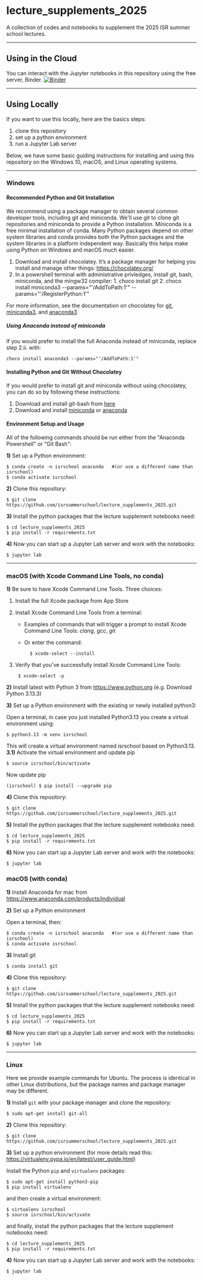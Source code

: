 # lecture_supplements_2025
A collection of codes and notebooks to supplement the 2025 ISR summer school lectures.

___

## Using in the Cloud
You can interact with the Jupyter notebooks in this repository using the free server, Binder. [![Binder](https://mybinder.org/badge_logo.svg)](https://mybinder.org/v2/gh/isrsummerschool/lecture_supplements_2025/main)
___

## Using Locally

If you want to use this locally, here are the basics steps:
1. clone this repository
2. set up a python environment
3. run a Jupyter Lab server

Below, we have some basic guiding instructions for installing and using this repository on the Windows 10, macOS, and Linux operating systems.

___

### Windows
#### Recommended Python and Git Installation
We recommend using a package manager to obtain several common developer tools, including git and miniconda. We'll use git to clone git repositories and miniconda to provide a Python installation. Miniconda is a free minimal installation of conda. Many Python packages depend on other system libraries and conda provides both the Python packages and the system libraries in a platform independent way. Basically this helps make using Python on Windows and macOS much easier.
1.    Download and install chocolatey. It’s a package manager for helping you install and manage other things: https://chocolatey.org/
2.    In a powershell terminal with administrative privledges, install git, bash, miniconda, and the mingw32 compiler:
    1. choco install git
    2. choco install miniconda3 --params="'/AddToPath:1'" --params="'/RegisterPython:1'"

For more information, see the documentation on chocolatey for [git](https://community.chocolatey.org/packages/git), [miniconda3](https://community.chocolatey.org/packages/miniconda3), and [anaconda3](https://community.chocolatey.org/packages/anaconda3)

##### Using Anaconda instead of miniconda
If you would prefer to install the full Anaconda instead of miniconda, replace step 2.ii. with:
```
choco install anaconda3 --params="'/AddToPath:1'"
```
#### Installing Python and Git Without Chocolatey
If you would prefer to install git and miniconda without using chocolatey, you can do so by following these instructions:
1. Download and install git-bash from [here](https://gitforwindows.org/)
2. Download and install [miniconda](https://docs.conda.io/en/latest/miniconda.html) or [anaconda](https://www.anaconda.com/products/individual-b)

#### Environment Setup and Usage
All of the following commands should be run either from the "Anaconda Powershell" or "Git Bash":

**1)** Set up a Python environment:

    $ conda create -n isrschool anaconda   #(or use a different name than isrschool)
    $ conda activate isrschool

**2)** Clone this repository:

    $ git clone https://github.com/isrsummerschool/lecture_supplements_2025.git

**3)** Install the python packages that the lecture supplement notebooks need:

    $ cd lecture_supplements_2025
    $ pip install -r requirements.txt

**4)** Now you can start up a Jupyter Lab server and work with the notebooks:

    $ jupyter lab

___

### macOS (with Xcode Command Line Tools, no conda)

**1)** Be sure to have Xcode Command Line Tools. Three choices:
1. Install the full Xcode package from App Store
2. Install Xcode Command Line Tools from a terminal:
    - Examples of commands that will trigger a prompt to install Xcode Command Line Tools: *clang*, *gcc*, *git*
    - Or enter the command:

            $ xcode-select --install

3. Verify that you've successfully install Xcode Command Line Tools:

        $ xcode-select -p

**2)** Install latest with Python 3 from https://www.python.org  (e.g. Download Python 3.13.3)

**3)** Set up a Python environment with the existing or newly installed python3:

Open a terminal, in case you just installed Python3.13 you create a virtual environment using:

    $ python3.13 -m venv isrschool

This will create a virtual environment named isrschool based on Python3.13.
**3.1)** Activate the virtual environment and update pip

    $ source isrschool/bin/activate
Now update pip

    (isrschool) $ pip install --upgrade pip
    
**4)** Clone this repository:

    $ git clone https://github.com/isrsummerschool/lecture_supplements_2025.git
    
**5)** Install the python packages that the lecture supplement notebooks need:

    $ cd lecture_supplements_2025
    $ pip install -r requirements.txt

**6)** Now you can start up a Jupyter Lab server and work with the notebooks:

    $ jupyter lab


### macOS (with conda)

**1)** Install Anaconda for mac from https://www.anaconda.com/products/individual

**2)** Set up a Python environment

Open a terminal, then:

    $ conda create -n isrschool anaconda   #(or use a different name than isrschool)
    $ conda activate isrschool
    
**3)** Install git

    $ conda install git 
    
**4)** Clone this repository:

    $ git clone https://github.com/isrsummerschool/lecture_supplements_2025.git
    
**5)** Install the python packages that the lecture supplement notebooks need:

    $ cd lecture_supplements_2025
    $ pip install -r requirements.txt


**6)** Now you can start up a Jupyter Lab server and work with the notebooks:

    $ jupyter lab

___

### Linux

Here we provide example commands for Ubuntu. The process is identical in other Linux distributions, but the package names and package manager may be different.

**1)** Install ``git`` with your package manager and clone the repository:

    $ sudo apt-get install git-all

**2)** Clone this repository:

    $ git clone https://github.com/isrsummerschool/lecture_supplements_2025.git
    
**3)** Set up a python environment (for more details read this: https://virtualenv.pypa.io/en/latest/user_guide.html)

Install the Python ``pip`` and ``virtualenv`` packages:

    $ sudo apt-get install python3-pip
    $ pip install virtualenv
    
and then create a virtual environment:

    $ virtualenv isrschool
    $ source isrschool/bin/activate
    
and finally, install the python packages that the lecture supplement notebooks need:

    $ cd lecture_supplements_2025
    $ pip install -r requirements.txt

**4)** Now you can start up a Jupyter Lab server and work with the notebooks:

    $ jupyter lab
